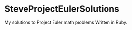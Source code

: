 SteveProjectEulerSolutions
==========================

My solutions to Project Euler math problems Written in Ruby.
